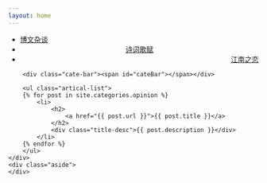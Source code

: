 ```yaml
---
layout: home
---
```


<div class="index-content opinion">
    <div class="section">
        <ul class="artical-cate">
            <li><a href="/"><span>博文杂谈</span></a></li>
            <li class="on" style="text-align:center"><a href="/opinion"><span>诗词歌赋</span></a></li>
            <li style="text-align:right"><a href="/about"><span>江南之恋</span></a></li>
        </ul>

        <div class="cate-bar"><span id="cateBar"></span></div>

        <ul class="artical-list">
        {% for post in site.categories.opinion %}
            <li>
                <h2>
                    <a href="{{ post.url }}">{{ post.title }}</a>
                </h2>
                <div class="title-desc">{{ post.description }}</div>
            </li>
        {% endfor %}
        </ul>
    </div>
    <div class="aside">
    </div>
</div>

